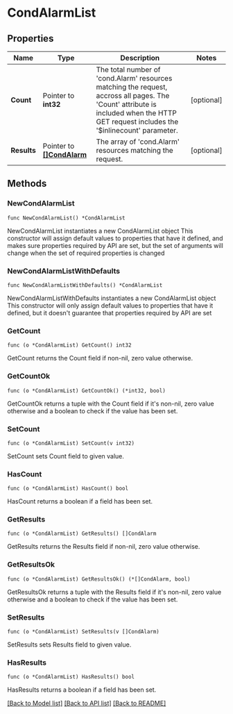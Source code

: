 # CondAlarmList

## Properties

Name | Type | Description | Notes
------------ | ------------- | ------------- | -------------
**Count** | Pointer to **int32** | The total number of &#39;cond.Alarm&#39; resources matching the request, accross all pages. The &#39;Count&#39; attribute is included when the HTTP GET request includes the &#39;$inlinecount&#39; parameter. | [optional] 
**Results** | Pointer to [**[]CondAlarm**](cond.Alarm.md) | The array of &#39;cond.Alarm&#39; resources matching the request. | [optional] 

## Methods

### NewCondAlarmList

`func NewCondAlarmList() *CondAlarmList`

NewCondAlarmList instantiates a new CondAlarmList object
This constructor will assign default values to properties that have it defined,
and makes sure properties required by API are set, but the set of arguments
will change when the set of required properties is changed

### NewCondAlarmListWithDefaults

`func NewCondAlarmListWithDefaults() *CondAlarmList`

NewCondAlarmListWithDefaults instantiates a new CondAlarmList object
This constructor will only assign default values to properties that have it defined,
but it doesn't guarantee that properties required by API are set

### GetCount

`func (o *CondAlarmList) GetCount() int32`

GetCount returns the Count field if non-nil, zero value otherwise.

### GetCountOk

`func (o *CondAlarmList) GetCountOk() (*int32, bool)`

GetCountOk returns a tuple with the Count field if it's non-nil, zero value otherwise
and a boolean to check if the value has been set.

### SetCount

`func (o *CondAlarmList) SetCount(v int32)`

SetCount sets Count field to given value.

### HasCount

`func (o *CondAlarmList) HasCount() bool`

HasCount returns a boolean if a field has been set.

### GetResults

`func (o *CondAlarmList) GetResults() []CondAlarm`

GetResults returns the Results field if non-nil, zero value otherwise.

### GetResultsOk

`func (o *CondAlarmList) GetResultsOk() (*[]CondAlarm, bool)`

GetResultsOk returns a tuple with the Results field if it's non-nil, zero value otherwise
and a boolean to check if the value has been set.

### SetResults

`func (o *CondAlarmList) SetResults(v []CondAlarm)`

SetResults sets Results field to given value.

### HasResults

`func (o *CondAlarmList) HasResults() bool`

HasResults returns a boolean if a field has been set.


[[Back to Model list]](../README.md#documentation-for-models) [[Back to API list]](../README.md#documentation-for-api-endpoints) [[Back to README]](../README.md)


